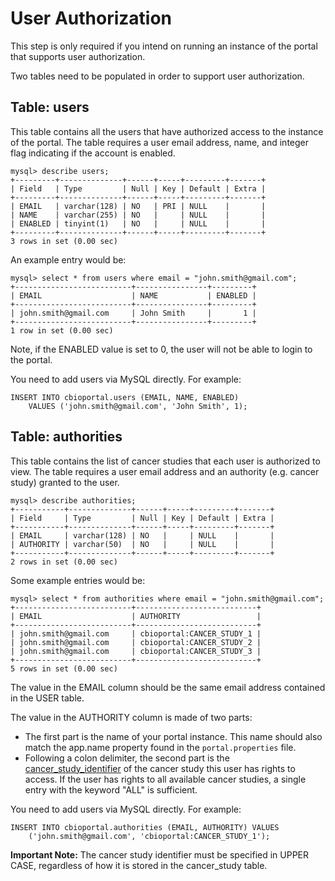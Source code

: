 # User Authorization

This step is only required if you intend on running an instance of the portal that supports user authorization.

Two tables need to be populated in order to support user authorization.

## Table:  users

This table contains all the users that have authorized access to the instance of the portal.  The table requires a user email address, name, and integer flag indicating if the account is enabled.

```
mysql> describe users;
+---------+--------------+------+-----+---------+-------+
| Field   | Type         | Null | Key | Default | Extra |
+---------+--------------+------+-----+---------+-------+
| EMAIL   | varchar(128) | NO   | PRI | NULL    |       |
| NAME    | varchar(255) | NO   |     | NULL    |       |
| ENABLED | tinyint(1)   | NO   |     | NULL    |       |
+---------+--------------+------+-----+---------+-------+
3 rows in set (0.00 sec)
```

An example entry would be:

```
mysql> select * from users where email = "john.smith@gmail.com";
+--------------------------+----------------+---------+
| EMAIL                    | NAME           | ENABLED |
+--------------------------+----------------+---------+
| john.smith@gmail.com     | John Smith     |       1 | 
+--------------------------+----------------+---------+
1 row in set (0.00 sec)
```

Note, if the ENABLED value is set to 0, the user will not be able to login to the portal.

You need to add users via MySQL directly.  For example:

```
INSERT INTO cbioportal.users (EMAIL, NAME, ENABLED) 
    VALUES ('john.smith@gmail.com', 'John Smith', 1);
```

## Table:  authorities

This table contains the list of cancer studies that each user is authorized to view.  The table requires a user email address and an authority (e.g. cancer study) granted to the user.

```
mysql> describe authorities;
+-----------+--------------+------+-----+---------+-------+
| Field     | Type         | Null | Key | Default | Extra |
+-----------+--------------+------+-----+---------+-------+
| EMAIL     | varchar(128) | NO   |     | NULL    |       | 
| AUTHORITY | varchar(50)  | NO   |     | NULL    |       | 
+-----------+--------------+------+-----+---------+-------+
2 rows in set (0.00 sec)
```

Some example entries would be:

```
mysql> select * from authorities where email = "john.smith@gmail.com";
+--------------------------+---------------------------+
| EMAIL                    | AUTHORITY                 |
+--------------------------+---------------------------+
| john.smith@gmail.com     | cbioportal:CANCER_STUDY_1 | 
| john.smith@gmail.com     | cbioportal:CANCER_STUDY_2 | 
| john.smith@gmail.com     | cbioportal:CANCER_STUDY_3 | 
+--------------------------+---------------------------+
5 rows in set (0.00 sec)
```
The value in the EMAIL column should be the same email address contained in the USER table.  

The value in the AUTHORITY column is made of two parts:

* The first part is the name of your portal instance.  This name should also match the app.name property found in the `portal.properties` file.  
* Following a colon delimiter, the second part is the [cancer_study_identifier](File-Formats#cancer-study) of the cancer study this user has rights to access.  If the user has rights to all available cancer studies, a single entry with the keyword "ALL" is sufficient.

You need to add users via MySQL directly.  For example:

```
INSERT INTO cbioportal.authorities (EMAIL, AUTHORITY) VALUES
    ('john.smith@gmail.com', 'cbioportal:CANCER_STUDY_1');
```
**Important Note:**  The cancer study identifier must be specified in UPPER CASE, regardless of how it is stored in the cancer_study table.

